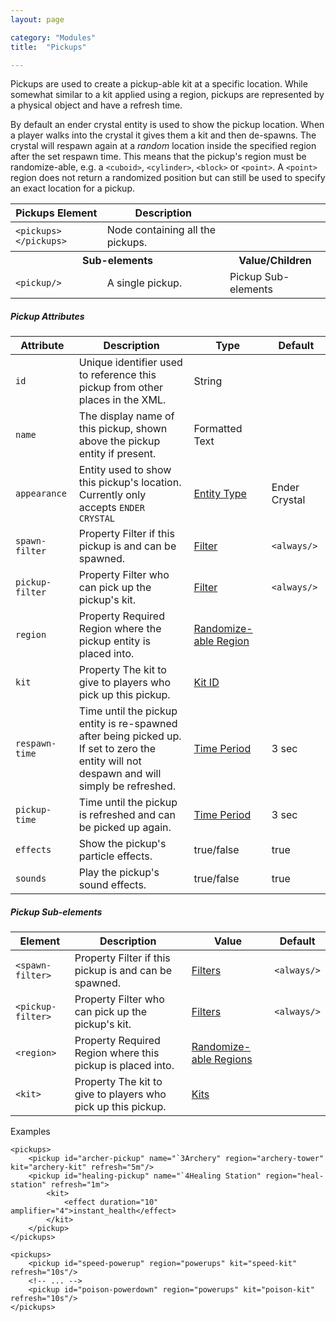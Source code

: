 ```yaml
---
layout: page

category: "Modules"
title:  "Pickups"

---
```


Pickups are used to create a pickup-able kit at a specific location.
While somewhat similar to a kit applied using a region, pickups are represented by a physical object and have a refresh time.

By default an ender crystal entity is used to show the pickup location.
When a player walks into the crystal it gives them a kit and then de-spawns.
The crystal will respawn again at a _random_ location inside the specified region after the set respawn time.
This means that the pickup's region must be randomize-able, e.g. a `<cuboid>`, `<cylinder>`, `<block>` or `<point>`.
A `<point>` region does not return a randomized position but can still be used to specify an exact location for a pickup.
<div class='table-responsive'>
  <table class='table table-striped table-condensed'>
    <thead>
      <tr>
        <th>Pickups Element</th>
        <th>Description</th>
        <th></th>
      </tr>
    </thead>
    <tbody>
      <tr>
        <td>
          <span class='highlight'>
            <code>&lt;pickups&gt; &lt;/pickups&gt;</code>
          </span>
        </td>
        <td>Node containing all the pickups.</td>
        <td></td>
      </tr>
      <tr>
        <th colspan='2'>Sub-elements</th>
        <th>Value/Children</th>
      </tr>
      <tr>
        <td>
          <span class='highlight'>
            <code>&lt;pickup/&gt;</code>
          </span>
        </td>
        <td>
          A single pickup.
        </td>
        <td>
          <span class='label label-default'>Pickup Sub-elements</span>
        </td>
      </tr>
    </tbody>
  </table>
</div>
<h5>Pickup Attributes</h5>
<div class='table-responsive'>
  <table class='table table-striped table-condensed'>
    <thead>
      <tr>
        <th>Attribute</th>
        <th>Description</th>
        <th>Type</th>
        <th>Default</th>
      </tr>
    </thead>
    <tbody>
      <tr>
        <td>
          <code>id</code>
        </td>
        <td>
          Unique identifier used to reference this pickup from other places in the XML.
        </td>
        <td>
          <span class='label label-primary'>String</span>
        </td>
        <td></td>
      </tr>
      <tr>
        <td>
          <code>name</code>
        </td>
        <td>The display name of this pickup, shown above the pickup entity if present.</td>
        <td>
          <span class='label label-primary'>Formatted Text</span>
        </td>
        <td></td>
      </tr>
      <tr>
        <td>
          <code>appearance</code>
        </td>
        <td>
          Entity used to show this pickup's location.<br/>
          Currently only accepts <code>ENDER CRYSTAL</code>
        </td>
        <td>
          <a href='/reference/entity_types'>Entity Type</a>
        </td>
        <td>
          <span class='label label-default'>Ender Crystal</span>
        </td>
      </tr>
      <tr>
        <td>
          <code>spawn-filter</code>
        </td>
        <td>
          <span class='label label-default' title='Can be either this attribute or a sub-element.'>Property</span>
          Filter if this pickup is and can be spawned.
        </td>
        <td>
          <a href='/modules/filters'>Filter</a>
        </td>
        <td>
          <code>&lt;always/&gt;</code>
        </td>
      </tr>
      <tr>
        <td>
          <code>pickup-filter</code>
        </td>
        <td>
          <span class='label label-default' title='Can be either this attribute or a sub-element.'>Property</span>
          Filter who can pick up the pickup's kit.
        </td>
        <td>
          <a href='/modules/filters'>Filter</a>
        </td>
        <td>
          <code>&lt;always/&gt;</code>
        </td>
      </tr>
      <tr>
        <td>
          <code>region</code>
        </td>
        <td>
          <span class='label label-default' title='Can be either this attribute or a sub-element.'>Property</span>
          <span class='label label-danger'>Required</span>
          Region where the pickup entity is placed into.
        </td>
        <td>
          <a href='/modules/regions'>Randomize-able Region</a>
        </td>
        <td></td>
      </tr>
      <tr>
        <td>
          <code>kit</code>
        </td>
        <td>
          <span class='label label-default' title='Can be either this attribute or a sub-element.'>Property</span>
          The kit to give to players who pick up this pickup.
        </td>
        <td>
          <a href='/modules/kits'>Kit ID</a>
        </td>
        <td></td>
      </tr>
      <tr>
        <td>
          <code>respawn-time</code>
        </td>
        <td>
          Time until the pickup entity is re-spawned after being picked up.
          <br>
          If set to zero the entity will not despawn and will simply be refreshed.
        </td>
        <td>
          <a href='/reference/time_periods'>Time Period</a>
        </td>
        <td>
          3 sec
        </td>
      </tr>
      <tr>
        <td>
          <code>pickup-time</code>
        </td>
        <td>
          Time until the pickup is refreshed and can be picked up again.
        </td>
        <td>
          <a href='/reference/time_periods'>Time Period</a>
        </td>
        <td>
          3 sec
        </td>
      </tr>
      <tr>
        <td>
          <code>effects</code>
        </td>
        <td>
          Show the pickup's particle effects.
        </td>
        <td>
          <span class='label label-primary'>true/false</span>
        </td>
        <td>true</td>
      </tr>
      <tr>
        <td>
          <code>sounds</code>
        </td>
        <td>
          Play the pickup's sound effects.
        </td>
        <td>
          <span class='label label-primary'>true/false</span>
        </td>
        <td>true</td>
      </tr>
    </tbody>
  </table>
</div>
<h5>Pickup Sub-elements</h5>
<div class='table-responsive'>
  <table class='table table-striped table-condensed'>
    <thead>
      <tr>
        <th>Element</th>
        <th>Description</th>
        <th>Value</th>
        <th>Default</th>
      </tr>
    </thead>
    <tbody>
      <tr>
        <td>
          <span class='highlight'>
            <code>&lt;spawn-filter&gt;</code>
          </span>
        </td>
        <td>
          <span class='label label-default' title='Can be either this sub-element or an attribute.'>Property</span>
          Filter if this pickup is and can be spawned.
        </td>
        <td>
          <a href='/modules/filters'>Filters</a>
        </td>
        <td>
          <code>&lt;always/&gt;</code>
        </td>
      </tr>
      <tr>
        <td>
          <span class='highlight'>
            <code>&lt;pickup-filter&gt;</code>
          </span>
        </td>
        <td>
          <span class='label label-default' title='Can be either this sub-element or an attribute.'>Property</span>
          Filter who can pick up the pickup's kit.
        </td>
        <td>
          <a href='/modules/filters'>Filters</a>
        </td>
        <td>
          <code>&lt;always/&gt;</code>
        </td>
      </tr>
      <tr>
        <td>
          <span class='highlight'>
            <code>&lt;region&gt;</code>
          </span>
        </td>
        <td>
          <span class='label label-default' title='Can be either this sub-element or an attribute.'>Property</span>
          <span class='label label-danger'>Required</span>
          Region where this pickup is placed into.
        </td>
        <td>
          <a href='/modules/regions'>Randomize-able Regions</a>
        </td>
        <td></td>
      </tr>
      <tr>
        <td>
          <span class='highlight'>
            <code>&lt;kit&gt;</code>
          </span>
        </td>
        <td>
          <span class='label label-default' title='Can be either this sub-element or an attribute.'>Property</span>
          The kit to give to players who pick up this pickup.
        </td>
        <td>
          <a href='/modules/kits'>Kits</a>
        </td>
        <td></td>
      </tr>
    </tbody>
  </table>
</div>
Examples

    <pickups>
        <pickup id="archer-pickup" name="`3Archery" region="archery-tower" kit="archery-kit" refresh="5m"/>
        <pickup id="healing-pickup" name="`4Healing Station" region="heal-station" refresh="1m">
            <kit>
                <effect duration="10" amplifier="4">instant_health</effect>
            </kit>
        </pickup>
    </pickups>

    <pickups>
        <pickup id="speed-powerup" region="powerups" kit="speed-kit" refresh="10s"/>
        <!-- ... -->
        <pickup id="poison-powerdown" region="powerups" kit="poison-kit" refresh="10s"/>
    </pickups>
